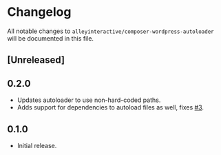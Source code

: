 # Changelog

All notable changes to `alleyinteractive/composer-wordpress-autoloader` will be
documented in this file.

## [Unreleased]

## 0.2.0

- Updates autoloader to use non-hard-coded paths.
- Adds support for dependencies to autoload files as well, fixes [#3](https://github.com/alleyinteractive/composer-wordpress-autoloader/issues/3).

## 0.1.0

- Initial release.
